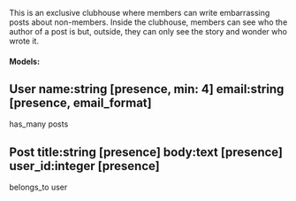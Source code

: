 This is an exclusive clubhouse where members can write embarrassing posts about non-members. Inside the clubhouse, members can see who the author of a post is but, outside, they can only see the story and wonder who wrote it.

#### Models:
User
name:string [presence, min: 4]
email:string [presence, email_format]
-----------------
has_many posts

Post
title:string [presence]
body:text [presence]
user_id:integer [presence]
-----------------
belongs_to user
